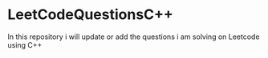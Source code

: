 # LeetCodeQuestionsC++
In this repository i will update or add the questions i am solving on Leetcode using C++
